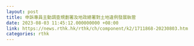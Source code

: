 ```yaml
---
layout: post
title: 申訴專員主動調查規劃署及地政總署對土地違例發展執管
date: 2023-08-03 11:45:12.000000000 +08:00
link: https://news.rthk.hk/rthk/ch/component/k2/1711868-20230803.htm
categories: rthk
---
```



